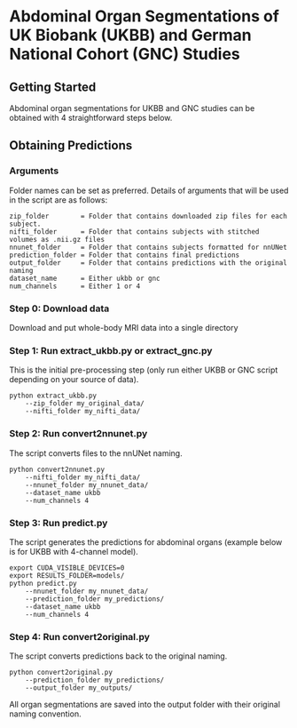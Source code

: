 # Abdominal Organ Segmentations of UK Biobank (UKBB) and German National Cohort (GNC) Studies

## Getting Started

Abdominal organ segmentations for UKBB and GNC studies can be obtained with 4 straightforward steps below.

## Obtaining Predictions

### Arguments
Folder names can be set as preferred. Details of arguments that will be used in the script are as follows:
```
zip_folder        = Folder that contains downloaded zip files for each subject. 
nifti_folder      = Folder that contains subjects with stitched volumes as .nii.gz files
nnunet_folder     = Folder that contains subjects formatted for nnUNet
prediction_folder = Folder that contains final predictions
output_folder     = Folder that contains predictions with the original naming
dataset_name      = Either ukbb or gnc
num_channels      = Either 1 or 4
```

### Step 0: Download data 
Download and put whole-body MRI data into a single directory


### Step 1: Run extract_ukbb.py or extract_gnc.py 
This is the initial pre-processing step (only run either UKBB or GNC script depending on your source of data).

```
python extract_ukbb.py 
    --zip_folder my_original_data/ 
    --nifti_folder my_nifti_data/
```


### Step 2: Run convert2nnunet.py 
The script converts files to the nnUNet naming.

```
python convert2nnunet.py 
    --nifti_folder my_nifti_data/ 
    --nnunet_folder my_nnunet_data/ 
    --dataset_name ukbb 
    --num_channels 4
```


### Step 3: Run predict.py 
The script generates the predictions for abdominal organs (example below is for UKBB with 4-channel model).

```
export CUDA_VISIBLE_DEVICES=0 
export RESULTS_FOLDER=models/ 
python predict.py 
    --nnunet_folder my_nnunet_data/ 
    --prediction_folder my_predictions/ 
    --dataset_name ukbb 
    --num_channels 4
```


### Step 4: Run convert2original.py 
The script converts predictions back to the original naming.

```
python convert2original.py 
    --prediction_folder my_predictions/ 
    --output_folder my_outputs/
```


All organ segmentations are saved into the output folder with their original naming convention.

